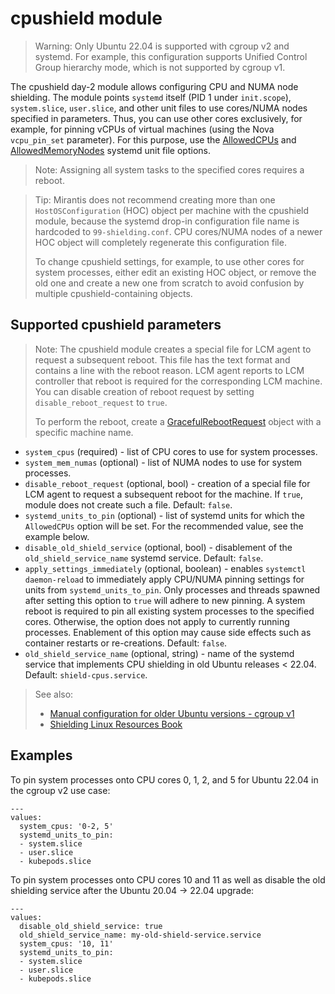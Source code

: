 # cpushield module

> Warning: Only Ubuntu 22.04 is supported with cgroup v2 and systemd. For example, this
> configuration supports Unified Control Group hierarchy mode, which is not supported by cgroup v1.

The cpushield day-2 module allows configuring CPU and NUMA node shielding.
The module points `systemd` itself (PID 1 under `init.scope`), `system.slice`, `user.slice`,
and other unit files to use cores/NUMA nodes specified in parameters. Thus, you can use
other cores exclusively, for example, for pinning vCPUs of virtual machines (using the Nova
`vcpu_pin_set` parameter). For this purpose, use the
[AllowedCPUs](https://www.freedesktop.org/software/systemd/man/latest/systemd.resource-control.html#AllowedCPUs=) and [AllowedMemoryNodes](https://www.freedesktop.org/software/systemd/man/latest/systemd.resource-control.html#AllowedMemoryNodes=) systemd unit file options.

> Note: Assigning all system tasks to the specified cores requires a reboot.

> Tip: Mirantis does not recommend creating more than one `HostOSConfiguration` (HOC) object per machine
> with the cpushield module, because the systemd drop-in configuration file name is hardcoded to
> `99-shielding.conf`. CPU cores/NUMA nodes of a newer HOC object will completely regenerate this
> configuration file.
>
> To change cpushield settings, for example, to use other cores for system processes,
> either edit an existing HOC object, or remove the old one and create a new one from scratch
> to avoid confusion by multiple cpushield-containing objects.

## Supported cpushield parameters

> Note: The cpushield module creates a special file for LCM agent to request a subsequent reboot.
> This file has the text format and contains a line with the reboot reason. LCM agent reports
> to LCM controller that reboot is required for the corresponding LCM machine. You can disable
> creation of reboot request by setting `disable_reboot_request` to `true`.
>
> To perform the reboot, create a [GracefulRebootRequest](https://docs.mirantis.com/container-cloud/latest/api/api-graceful-reboot-request.html)
> object with a specific machine name.

- `system_cpus` (required) - list of CPU cores to use for system processes.
- `system_mem_numas` (optional) - list of NUMA nodes to use for system processes.
- `disable_reboot_request` (optional, bool) - creation of a special file for LCM agent to request
  a subsequent reboot for the machine. If `true`, module does not create such a file.
  Default: `false`.
- `systemd_units_to_pin` (optional) - list of systemd units for which the `AllowedCPUs` option
  will be set. For the recommended value, see the example below.
- `disable_old_shield_service` (optional, bool) - disablement of the `old_shield_service_name`
  systemd service. Default: `false`.
- `apply_settings_immediately` (optional, boolean) - enables `systemctl daemon-reload` to immediately
  apply CPU/NUMA pinning settings for units from `systemd_units_to_pin`. Only processes and threads
  spawned after setting this option to `true` will adhere to new pinning. A system reboot is required
  to pin all existing system processes to the specified cores. Otherwise, the option does not apply to
  currently running processes. Enablement of this option may cause side effects such as container restarts
  or re-creations. Default: `false`.
- `old_shield_service_name` (optional, string) - name of the systemd service that implements
  CPU shielding in old Ubuntu releases < 22.04. Default: `shield-cpus.service`.

> See also:
> - [Manual configuration for older Ubuntu versions - cgroup v1](https://docs.mirantis.com/mosk/latest/deploy/deploy-openstack/advanced-config/advanced-compute/configure-cpu-isolation.html?highlight=cpu%20isolation)
> - [Shielding Linux Resources Book](https://documentation.suse.com/sle-rt/15-SP5/pdf/book-shielding_en.pdf)

## Examples

To pin system processes onto CPU cores 0, 1, 2, and 5 for Ubuntu 22.04 in the cgroup v2 use case:

```
---
values:
  system_cpus: '0-2, 5'
  systemd_units_to_pin:
  - system.slice
  - user.slice
  - kubepods.slice
```

To pin system processes onto CPU cores 10 and 11 as well as disable the old shielding service
after the Ubuntu 20.04 -> 22.04 upgrade:

```
---
values:
  disable_old_shield_service: true
  old_shield_service_name: my-old-shield-service.service
  system_cpus: '10, 11'
  systemd_units_to_pin:
  - system.slice
  - user.slice
  - kubepods.slice
```

